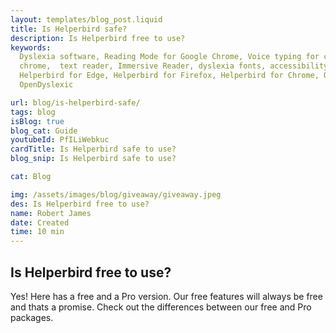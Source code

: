 ```yaml
---
layout: templates/blog_post.liquid
title: Is Helperbird safe?
description: Is Helperbird free to use?
keywords:
  Dyslexia software, Reading Mode for Google Chrome, Voice typing for chrome, Text to speech for
  chrome,  text reader, Immersive Reader, dyslexia fonts, accessibility software, dyslexia software,
  Helperbird for Edge, Helperbird for Firefox, Helperbird for Chrome, Opendyslexic for Chrome,
  OpenDyslexic

url: blog/is-helperbird-safe/
tags: blog
isBlog: true
blog_cat: Guide
youtubeId: PfILiWebkuc
cardTitle: Is Helperbird safe to use?
blog_snip: Is Helperbird safe to use?

cat: Blog

img: /assets/images/blog/giveaway/giveaway.jpeg
des: Is Helperbird free to use?
name: Robert James
date: Created
time: 10 min
---
```


## Is Helperbird free to use?

Yes! Here has a free and a Pro version. Our free features will always be free and thats a promise.
Check out the differences between our free and Pro packages.
